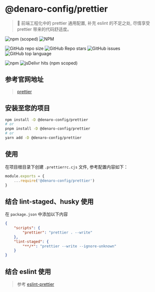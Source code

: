 # @denaro-config/prettier

> :tada: 前端工程化中的 prettier 通用配置, 补充 eslint 的不足之处, 尽情享受 prettier 带来的代码舒适度。

![npm (scoped)](https://img.shields.io/npm/v/%40denaro-config/prettier)
![NPM](https://img.shields.io/npm/l/%40denaro-config%2Fprettier)

![GitHub repo size](https://img.shields.io/github/repo-size/denaro-org/frontend-engineering-config)
![GitHub Repo stars](https://img.shields.io/github/stars/denaro-org/frontend-engineering-config)
![GitHub issues](https://img.shields.io/github/issues/denaro-org/frontend-engineering-config)
![GitHub top language](https://img.shields.io/github/languages/top/denaro-org/frontend-engineering-config)

![npm](https://img.shields.io/npm/dw/%40denaro-config/prettier)
![jsDelivr hits (npm scoped)](https://img.shields.io/jsdelivr/npm/hd/%40denaro-config%2Fprettier)

## 参考官网地址

> [prettier](https://prettier.io/)

## 安装至您的项目

```bash
npm install -D @denaro-config/prettier
# or
pnpm install -D @denaro-config/prettier
# or
yarn add -D @denaro-config/prettier
```

## 使用

在项目根目录下创建 `.prettierrc.cjs` 文件, 参考配置内容如下：

```js
module.exports = {
    ...require('@denaro-config/prettier')
}
```

## 结合 lint-staged、husky 使用

在 `package.json` 中添加以下内容

```json
{
    "scripts": {
        "prettier": "prettier . --write"
    },
    "lint-staged": {
        "**/*": "prettier --write --ignore-unknown"
    }
}
```

## 结合 eslint 使用

> 参考 [eslint-prettier](../eslint-prettier/README.md)
